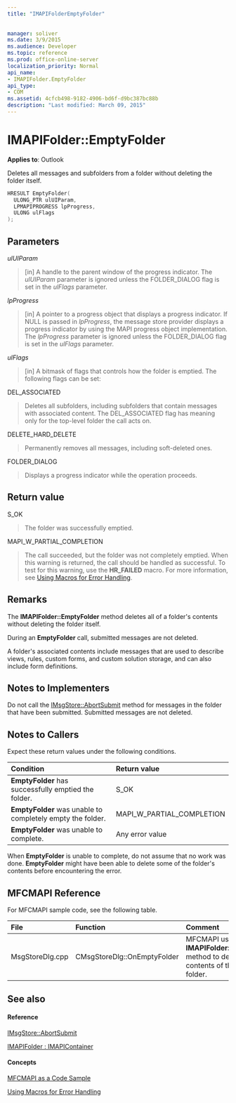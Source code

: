 ```yaml
---
title: "IMAPIFolderEmptyFolder"
 
 
manager: soliver
ms.date: 3/9/2015
ms.audience: Developer
ms.topic: reference
ms.prod: office-online-server
localization_priority: Normal
api_name:
- IMAPIFolder.EmptyFolder
api_type:
- COM
ms.assetid: 4cfcb498-9182-4906-bd6f-d9bc387bc88b
description: "Last modified: March 09, 2015"
---
```


# IMAPIFolder::EmptyFolder

  
  
**Applies to**: Outlook 
  
Deletes all messages and subfolders from a folder without deleting the folder itself.
  
```cpp
HRESULT EmptyFolder(
  ULONG_PTR ulUIParam,
  LPMAPIPROGRESS lpProgress,
  ULONG ulFlags
);
```

## Parameters

 _ulUIParam_
  
> [in] A handle to the parent window of the progress indicator. The  _ulUIParam_ parameter is ignored unless the FOLDER_DIALOG flag is set in the  _ulFlags_ parameter. 
    
 _lpProgress_
  
> [in] A pointer to a progress object that displays a progress indicator. If NULL is passed in  _lpProgress_, the message store provider displays a progress indicator by using the MAPI progress object implementation. The  _lpProgress_ parameter is ignored unless the FOLDER_DIALOG flag is set in the  _ulFlags_ parameter. 
    
 _ulFlags_
  
> [in] A bitmask of flags that controls how the folder is emptied. The following flags can be set:
    
DEL_ASSOCIATED 
  
> Deletes all subfolders, including subfolders that contain messages with associated content. The DEL_ASSOCIATED flag has meaning only for the top-level folder the call acts on.
    
DELETE_HARD_DELETE
  
> Permanently removes all messages, including soft-deleted ones.
    
FOLDER_DIALOG 
  
> Displays a progress indicator while the operation proceeds.
    
## Return value

S_OK 
  
> The folder was successfully emptied.
    
MAPI_W_PARTIAL_COMPLETION 
  
> The call succeeded, but the folder was not completely emptied. When this warning is returned, the call should be handled as successful. To test for this warning, use the **HR_FAILED** macro. For more information, see [Using Macros for Error Handling](using-macros-for-error-handling.md).
    
## Remarks

The **IMAPIFolder::EmptyFolder** method deletes all of a folder's contents without deleting the folder itself. 
  
During an **EmptyFolder** call, submitted messages are not deleted. 
  
A folder's associated contents include messages that are used to describe views, rules, custom forms, and custom solution storage, and can also include form definitions. 
  
## Notes to Implementers

Do not call the [IMsgStore::AbortSubmit](imsgstore-abortsubmit.md) method for messages in the folder that have been submitted. Submitted messages are not deleted. 
  
## Notes to Callers

Expect these return values under the following conditions.
  
|**Condition**|**Return value**|
|:-----|:-----|
|**EmptyFolder** has successfully emptied the folder.  <br/> |S_OK  <br/> |
|**EmptyFolder** was unable to completely empty the folder.  <br/> |MAPI_W_PARTIAL_COMPLETION  <br/> |
|**EmptyFolder** was unable to complete.  <br/> |Any error value  <br/> |
   
When **EmptyFolder** is unable to complete, do not assume that no work was done. **EmptyFolder** might have been able to delete some of the folder's contents before encountering the error. 
  
## MFCMAPI Reference

For MFCMAPI sample code, see the following table.
  
|**File**|**Function**|**Comment**|
|:-----|:-----|:-----|
|MsgStoreDlg.cpp  <br/> |CMsgStoreDlg::OnEmptyFolder  <br/> |MFCMAPI uses the **IMAPIFolder::EmptyFolder** method to delete the contents of the specified folder.  <br/> |
   
## See also

#### Reference

[IMsgStore::AbortSubmit](imsgstore-abortsubmit.md)
  
[IMAPIFolder : IMAPIContainer](imapifolderimapicontainer.md)
#### Concepts

[MFCMAPI as a Code Sample](mfcmapi-as-a-code-sample.md)
  
[Using Macros for Error Handling](using-macros-for-error-handling.md)

